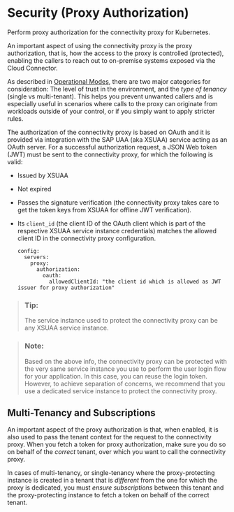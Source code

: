 <!-- loio96fc958c23a546e0b2ac55e111aedf6c -->

# Security \(Proxy Authorization\)

Perform proxy authorization for the connectivity proxy for Kubernetes.

An important aspect of using the connectivity proxy is the proxy authorization, that is, how the access to the proxy is controlled \(protected\), enabling the callers to reach out to on-premise systems exposed via the Cloud Connector.

As described in [Operational Modes](operational-modes-148bbad.md), there are two major categories for consideration: The level of trust in the environment, and the *type of tenancy* \(single vs multi-tenant\). This helps you prevent unwanted callers and is especially useful in scenarios where calls to the proxy can originate from workloads outside of your control, or if you simply want to apply stricter rules.

The authorization of the connectivity proxy is based on OAuth and it is provided via integration with the SAP UAA \(aka XSUAA\) service acting as an OAuth server. For a successful authorization request, a JSON Web token \(JWT\) must be sent to the connectivity proxy, for which the following is valid:

-   Issued by XSUAA
-   Not expired
-   Passes the signature verification \(the connectivity proxy takes care to get the token keys from XSUAA for offline JWT verification\).
-   Its `client_id` \(the client ID of the OAuth client which is part of the respective XSUAA service instance credentials\) matches the allowed client ID in the connectivity proxy configuration.

    ```
    config:
      servers:
        proxy:
          authorization:
            oauth:
              allowedClientId: "the client id which is allowed as JWT issuer for proxy authorization"
    ```


> ### Tip:  
> The service instance used to protect the connectivity proxy can be any XSUAA service instance.

> ### Note:  
> Based on the above info, the connectivity proxy can be protected with the very same service instance you use to perform the user login flow for your application. In this case, you can reuse the login token. However, to achieve separation of concerns, we recommend that you use a dedicated service instance to protect the connectivity proxy.



<a name="loio96fc958c23a546e0b2ac55e111aedf6c__section_c3c_nr2_1qb"/>

## Multi-Tenancy and Subscriptions

An important aspect of the proxy authorization is that, when enabled, it is also used to pass the tenant context for the request to the connectivity proxy. When you fetch a token for proxy authorization, make sure you do so on behalf of the *correct* tenant, over which you want to call the connectivity proxy.

In cases of multi-tenancy, or single-tenancy where the proxy-protecting instance is created in a tenant that is *different* from the one for which the proxy is dedicated, you must *ensure subscriptions* between this tenant and the proxy-protecting instance to fetch a token on behalf of the correct tenant.

